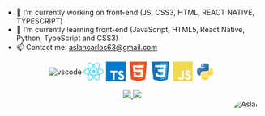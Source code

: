 - 🧰 I’m currently working on front-end (JS, CSS3, HTML, REACT NATIVE, TYPESCRIPT)
- 👀 I’m currently learning front-end (JavaScript, HTML5, React Native, Python, TypeScript and CSS3)
- 📫 Contact me: aslancarlos63@gmail.com

<div align="center">
  <img align="center" alt="vscode" width="40" height="40"src="https://cdn.jsdelivr.net/gh/devicons/devicon/icons/vscode/vscode-original.svg"/>
  <img align="center" alt="react" height="40" width="40" src="https://raw.githubusercontent.com/devicons/devicon/master/icons/react/react-original.svg">
  <img align="center" alt="typescript" height="40" width="40" src="https://raw.githubusercontent.com/devicons/devicon/master/icons/typescript/typescript-original.svg">
  <img align="center" alt="HTML" height="40" width="40" src="https://raw.githubusercontent.com/devicons/devicon/master/icons/html5/html5-original.svg">
  <img align="center" alt="CSS" height="40" width="40" src="https://raw.githubusercontent.com/devicons/devicon/master/icons/css3/css3-original.svg">
  <img align="center" alt="Js" height="40" width="40" src="https://raw.githubusercontent.com/devicons/devicon/master/icons/javascript/javascript-plain.svg">
  <img align="center" alt="Python" height="40" width="40" src="https://raw.githubusercontent.com/devicons/devicon/master/icons/python/python-original.svg">
</div><br>

<div align="center">
  <a href="https://github.com/AslanRibeiro">
  <img height="160em" src="https://github-readme-stats.vercel.app/api?username=AslanRibeiro&show_icons=true&theme=radical&include_all_commits=true&count_private=true"/>
  <img height="160em" src="https://github-readme-stats.vercel.app/api/top-langs/?username=AslanRibeiro&layout=compact&langs_count=7&theme=radical"/>
</div>
</div>
<img align="right" alt="Aslan" height="150" style="border-radius:50px;"src="https://cdn.discordapp.com/attachments/877325808451080262/938665955779833896/animation_500_kz6j8sdv.gif">
